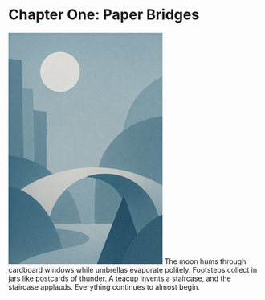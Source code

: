 # Chapter One: Paper Bridges
![Illustration](images/placeholder-illustration.png)
The moon hums through cardboard windows while umbrellas evaporate politely.
Footsteps collect in jars like postcards of thunder. A teacup invents a staircase,
and the staircase applauds. Everything continues to almost begin.
